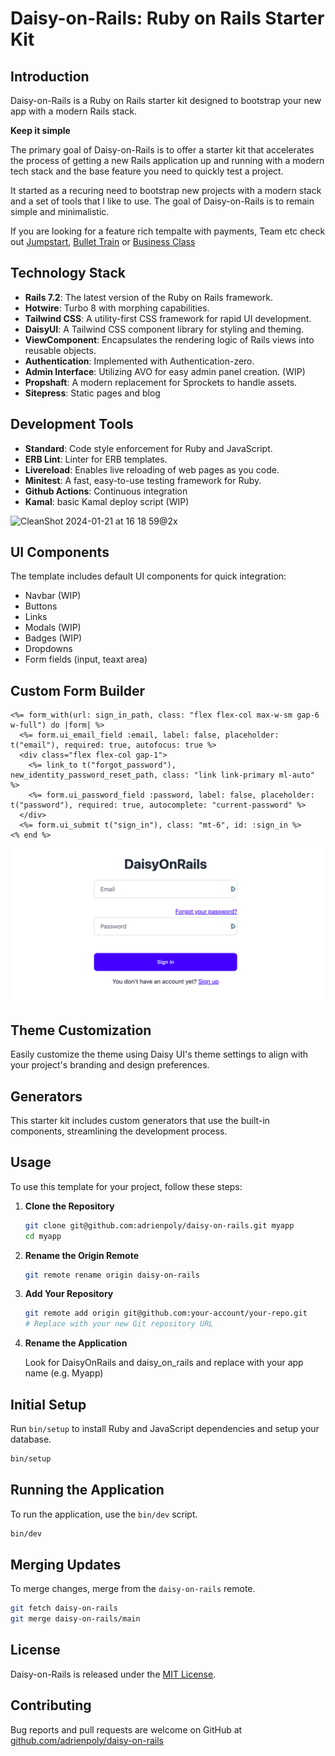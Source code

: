 # Daisy-on-Rails: Ruby on Rails Starter Kit

## Introduction

Daisy-on-Rails is a Ruby on Rails starter kit designed to bootstrap your new app with a modern Rails stack.

**Keep it simple**

The primary goal of Daisy-on-Rails is to offer a starter kit that accelerates the process of getting a new Rails application up and running with a modern tech stack and the base feature you need to quickly test a project.

It started as a recuring need to bootstrap new projects with a modern stack and a set of tools that I like to use. The goal of Daisy-on-Rails is to remain simple and minimalistic.

If you are looking for a feature rich tempalte with payments, Team etc check out [Jumpstart](https://jumpstartrails.com/), [Bullet Train](https://bullettrain.co/) or [Business Class](https://businessclasskit.com/)

## Technology Stack

- **Rails 7.2**: The latest version of the Ruby on Rails framework.
- **Hotwire**: Turbo 8 with morphing capabilities.
- **Tailwind CSS**: A utility-first CSS framework for rapid UI development.
- **DaisyUI**: A Tailwind CSS component library for styling and theming.
- **ViewComponent**: Encapsulates the rendering logic of Rails views into reusable objects.
- **Authentication**: Implemented with Authentication-zero.
- **Admin Interface**: Utilizing AVO for easy admin panel creation. (WIP)
- **Propshaft**: A modern replacement for Sprockets to handle assets.
- **Sitepress**: Static pages and blog

## Development Tools

- **Standard**: Code style enforcement for Ruby and JavaScript.
- **ERB Lint**: Linter for ERB templates.
- **Livereload**: Enables live reloading of web pages as you code.
- **Minitest**: A fast, easy-to-use testing framework for Ruby.
- **Github Actions**: Continuous integration
- **Kamal**: basic Kamal deploy script (WIP)

![CleanShot 2024-01-21 at 16 18 59@2x](https://github.com/adrienpoly/daisy-on-rails/assets/7847244/7d8b437a-f2e1-4523-a986-e2601ed5a2a7)

## UI Components

The template includes default UI components for quick integration:

- Navbar (WIP)
- Buttons
- Links
- Modals (WIP)
- Badges (WIP)
- Dropdowns
- Form fields (input, teaxt area)

## Custom Form Builder

```erb
<%= form_with(url: sign_in_path, class: "flex flex-col max-w-sm gap-6 w-full") do |form| %>
  <%= form.ui_email_field :email, label: false, placeholder: t("email"), required: true, autofocus: true %>
  <div class="flex flex-col gap-1">
    <%= link_to t("forgot_password"), new_identity_password_reset_path, class: "link link-primary ml-auto" %>
    <%= form.ui_password_field :password, label: false, placeholder: t("password"), required: true, autocomplete: "current-password" %>
  </div>
  <%= form.ui_submit t("sign_in"), class: "mt-6", id: :sign_in %>
<% end %>
```

![sign in form](/docs/assets/sign-in-form.png)

## Theme Customization

Easily customize the theme using Daisy UI's theme settings to align with your project's branding and design preferences.

## Generators

This starter kit includes custom generators that use the built-in components, streamlining the development process.

## Usage

To use this template for your project, follow these steps:

1. **Clone the Repository**

   ```sh
   git clone git@github.com:adrienpoly/daisy-on-rails.git myapp
   cd myapp
   ```

2. **Rename the Origin Remote**

   ```sh
   git remote rename origin daisy-on-rails
   ```

3. **Add Your Repository**

   ```sh
   git remote add origin git@github.com:your-account/your-repo.git
   # Replace with your new Git repository URL
   ```

4. **Rename the Application**

   Look for DaisyOnRails and daisy_on_rails and replace with your app name (e.g. Myapp)

## Initial Setup

Run `bin/setup` to install Ruby and JavaScript dependencies and setup your database.

```bash
bin/setup
```

## Running the Application

To run the application, use the `bin/dev` script.

```bash
bin/dev
```

## Merging Updates

To merge changes, merge from the `daisy-on-rails` remote.

```bash
git fetch daisy-on-rails
git merge daisy-on-rails/main
```

## License

Daisy-on-Rails is released under the [MIT License](https://opensource.org/licenses/MIT).

## Contributing

Bug reports and pull requests are welcome on GitHub at [github.com/adrienpoly/daisy-on-rails](https://github.com/adrienpoly/daisy-on-rails)
